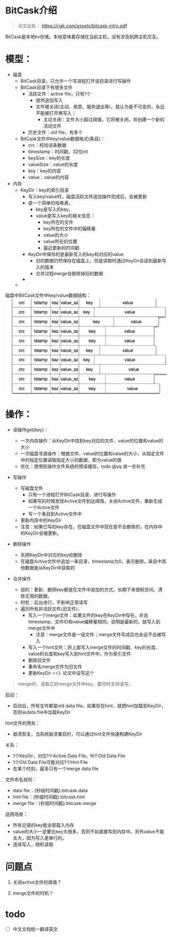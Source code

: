 # BitCask介绍
> 论文出处： https://riak.com/assets/bitcask-intro.pdf    

BitCask是本地kv存储。本地意味着存储在当前主机，没有涉及到跨主机交互。  

# 模型：
* 磁盘
  * BitCask目录，只允许一个写进程打开该目录进行写操作
  * BitCask目录下有很多文件
    * 活跃文件：active file，只有1个
      * 提供追加写入
      * 文件被关闭(主动、故意、服务退出等)，就认为是不可变的，永远不能被打开再写入；
        * 主动关闭：文件大小超过阈值，它将被关闭，并创建一个新的活动文件
    * 历史文件：old file，有多个
  * BitCask文件中key/value数据格式(条目)：
    * crc：校验该条数据
    * timestamp：时间戳，32位int
    * keySize：key的长度
    * valueSize：value的长度
    * key：key的内容
    * value：value的内容
* 内存
  * KeyDir：key的索引目录
    * 写入key/value时，磁盘活跃文件追加操作完成后，会被更新
    * 是一个简单的哈希表，
      * key是写入的key，
      * value是写入key的相关信息：
        * key所在的文件
        * key所在的文件中的偏移量
        * value的大小
        * value所在的位置
        * 最近更新的时间戳
    * KeyDir中保存的是最新写入的key和对应的value
      * 旧的数据仍然保存在磁盘上，但是读取时通过KeyDir会读到最新写入的版本
      * 合并过程merge会删除掉旧的数据
    * 
  * 


磁盘中BitCask文件中key/value数据结构：
![img.png](pic/文件key-value数据格式.png)

# 操作：
* 读操作get(key)：
  * 一次内存操作：从KeyDir中找到key对应的文件、value的位置和value的大小
  * 一次磁盘寻道操作：根据文件、value的位置和value的大小，从指定文件中的指定位置读取指定大小的数据，即为value的值
  * 优化：使用到操作文件系统的预读缓存。todo @yq 进一步补充

* 写操作
  * 写磁盘文件
    * 只有一个进程打开BitCask目录，进行写操作
    * 如果写的时候发现Active文件到达阈值，关闭Active文件，重新生成一个Active文件
    * 写一个条目到Active文件中
  * 更新内存中的KeyDir
  * 注意：如果已写的key存在，在磁盘文件中现在是不会删除的，在内存中的KeyDir会被更新。

* 删除操作
  * 先把KeyDir中对应的key给删除
  * 在磁盘Active文件中追加一条目录，timestamp为0，表示删除。条目中其他数据是从KeyDir中获取的

* 合并操作
  * 目的：更新、删除key都是在文件中追加的方式，长期下来很耗空间。清除无用的数据。
  * 时机：后台进行，不影响正常读写
  * 遍历所有非活跃文件(旧文件)，
    * 写入一个merge文件：如果文件的key在KeyDir中存在，并且timestamp、文件ID和value偏移量相同，说明是最新的，就写入到merge文件中
      * 注意：merge文件是一组文件；merge文件写成后也永远不会被写入
    * 写入一个hint文件：将上面写入merge文件的时间戳、key的长度、value的长度和key写入到hint文件中，作为索引文件
    * 删除旧文件
    * 重命名merge文件为旧文件
    * 更新KeyDir ==》论文中没写这个
> merge时，读取正好merge文件中key，要同时支持读写。

启动：
* 启动后，所有文件都是old data file。如果存在hint，就把hint加载到KeyDir，否则从data file中加载KeyDir

hint文件的用处：
* 崩溃恢复。当系统崩溃重启时，可以通过hint文件快速构建KeyDir



关系：
* 1个KeyDir，对应1个Active Data File，N个Old Data File
* 1个Old Data File可能对应1个Hint File
* 在某个时刻，最多只有一个merge data file

文件命名规则：
* data file：{秒级时间戳}.bitcask.data
* hint file：{秒级时间戳}.bitcask.hint
* merge file：{秒级时间戳}.bitcask.merge


适用场景：
* 所有记录的key能全部载入内存
* value的大小一定要比key大很多，否则不如直接写到内存中。另外value不能太大，因为写入是串行的。
* 连续写入，随机读取

# 问题点
1. 关闭active文件的阈值？

2. merge文件的时机？

# todo
-[ ] 中文文档统一翻译英文





